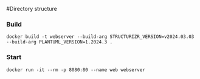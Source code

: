 #Directory structure 

### Build

```docker build -t webserver --build-arg STRUCTURIZR_VERSION=v2024.03.03 --build-arg PLANTUML_VERSION=1.2024.3 .```

### Start

```docker run -it --rm -p 8080:80 --name web webserver```

